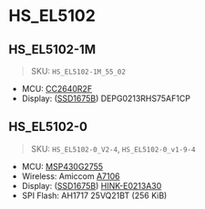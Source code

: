 # HS_EL5102

## HS_EL5102-1M

> SKU: `HS_EL5102-1M_55_02`

- MCU: [CC2640R2F][cr2640r2f]
- Display: ([SSD1675B][ssd1675b]) DEPG0213RHS75AF1CP

## HS_EL5102-0

> SKU: `HS_EL5102-0_V2-4`, `HS_EL5102-0_v1-9-4`

- MCU: [MSP430G2755][msp430]
- Wireless: Amiccom [A7106][a7106]
- Display: ([SSD1675B][ssd1675b]) [HINK-E0213A30][e0213a30]
- SPI Flash: AH1717 25VQ21BT (256 KiB)

[cr2640r2f]: https://www.ti.com/product/CC2640R2F
[msp430]: https://www.ti.com/product/MSP430G2755
[a7106]: https://datasheet.lcsc.com/szlcsc/2001071135_AMICCOM-Elec-A71X06AQFI-Q_C479510.pdf
[ssd1675b]: https://cursedhardware.github.io/epd-driver-ic/SSD1675B.pdf
[e0213a30]: https://www.texim-europe.com/getfile.aspx?id=108182
